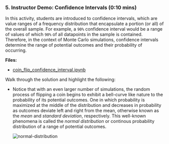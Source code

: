### 5. Instructor Demo: Confidence Intervals (0:10 mins)

In this activity, students are introduced to confidence intervals, which are value ranges of a frequency distribution that encapsulate a portion (or all) of the overall sample. For example, a `90%` confidence interval would be a range of values of which `90%` of all datapoints in the sample is contained. Therefore, in the context of Monte Carlo simulations, confidence intervals determine the range of potential outcomes and their probability of occurring.

**Files:**

* [coin_flip_confidence_interval.ipynb](Activities/05-Ins_Confidence_interval/Solved/coin_flip_confidence_interval.ipynb)

Walk through the solution and highlight the following:

* Notice that with an even larger number of simulations, the random process of flipping a coin begins to exhibit a bell-curve like nature to the probability of its potential outcomes. One in which probability is maximized at the middle of the distribution and decreases in probability as outcomes deviate left and right from the mean, otherwise known as the *mean* and *standard deviation*, respectively. This well-known phenomena is called the *normal distribution* or continous probability distribution of a range of potential outcomes.

  ![normal-distribution](Images/normal-distribution.png)